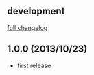 ## development
[full changelog](https://github.com/sue445/chrome-gitlab-notifier/compare/1.0.0...master)

## 1.0.0 (2013/10/23)
* first release
